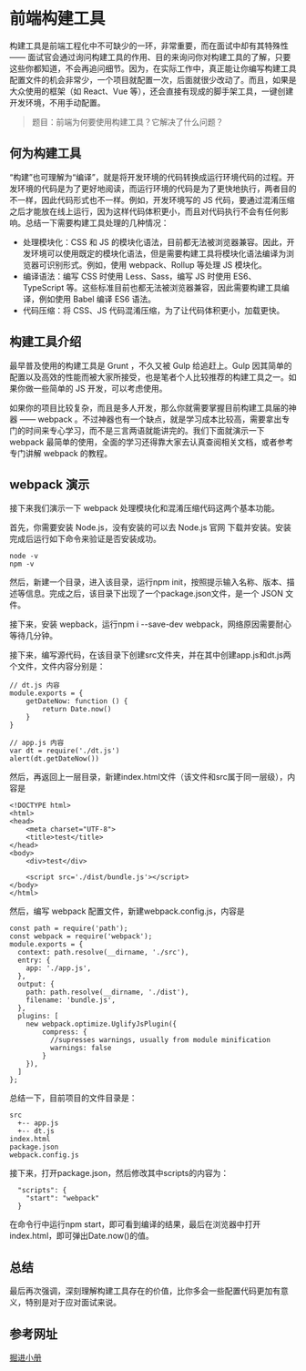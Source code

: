 # 前端构建工具

构建工具是前端工程化中不可缺少的一环，非常重要，而在面试中却有其特殊性 —— 面试官会通过询问构建工具的作用、目的来询问你对构建工具的了解，只要这些你都知道，不会再追问细节。因为，在实际工作中，真正能让你编写构建工具配置文件的机会非常少，一个项目就配置一次，后面就很少改动了。而且，如果是大众使用的框架（如 React、Vue 等），还会直接有现成的脚手架工具，一键创建开发环境，不用手动配置。

> 题目：前端为何要使用构建工具？它解决了什么问题？

## 何为构建工具

“构建”也可理解为“编译”，就是将开发环境的代码转换成运行环境代码的过程。开发环境的代码是为了更好地阅读，而运行环境的代码是为了更快地执行，两者目的不一样，因此代码形式也不一样。例如，开发环境写的 JS 代码，要通过混淆压缩之后才能放在线上运行，因为这样代码体积更小，而且对代码执行不会有任何影响。总结一下需要构建工具处理的几种情况：

* 处理模块化：CSS 和 JS 的模块化语法，目前都无法被浏览器兼容。因此，开发环境可以使用既定的模块化语法，但是需要构建工具将模块化语法编译为浏览器可识别形式。例如，使用 webpack、Rollup 等处理 JS 模块化。
* 编译语法：编写 CSS 时使用 Less、Sass，编写 JS 时使用 ES6、TypeScript 等。这些标准目前也都无法被浏览器兼容，因此需要构建工具编译，例如使用 Babel 编译 ES6 语法。
* 代码压缩：将 CSS、JS 代码混淆压缩，为了让代码体积更小，加载更快。

## 构建工具介绍

最早普及使用的构建工具是 Grunt ，不久又被 Gulp 给追赶上。Gulp 因其简单的配置以及高效的性能而被大家所接受，也是笔者个人比较推荐的构建工具之一。如果你做一些简单的 JS 开发，可以考虑使用。

如果你的项目比较复杂，而且是多人开发，那么你就需要掌握目前构建工具届的神器 —— webpack 。不过神器也有一个缺点，就是学习成本比较高，需要拿出专门的时间来专心学习，而不是三言两语就能讲完的。我们下面就演示一下 webpack 最简单的使用，全面的学习还得靠大家去认真查阅相关文档，或者参考专门讲解 webpack 的教程。

## webpack 演示

接下来我们演示一下 webpack 处理模块化和混淆压缩代码这两个基本功能。

首先，你需要安装 Node.js，没有安装的可以去 Node.js 官网 下载并安装。安装完成后运行如下命令来验证是否安装成功。

```
node -v
npm -v
```

然后，新建一个目录，进入该目录，运行npm init，按照提示输入名称、版本、描述等信息。完成之后，该目录下出现了一个package.json文件，是一个 JSON 文件。

接下来，安装 wepback，运行npm i --save-dev webpack，网络原因需要耐心等待几分钟。

接下来，编写源代码，在该目录下创建src文件夹，并在其中创建app.js和dt.js两个文件，文件内容分别是：

```
// dt.js 内容
module.exports = {
    getDateNow: function () {
        return Date.now()
    }
}

// app.js 内容
var dt = require('./dt.js')
alert(dt.getDateNow())
```

然后，再返回上一层目录，新建index.html文件（该文件和src属于同一层级），内容是

```
<!DOCTYPE html>
<html>
<head>
    <meta charset="UTF-8">
    <title>test</title>
</head>
<body>
    <div>test</div>
    
    <script src='./dist/bundle.js'></script>
</body>
</html>
```

然后，编写 webpack 配置文件，新建webpack.config.js，内容是

```
const path = require('path');
const webpack = require('webpack');
module.exports = {
  context: path.resolve(__dirname, './src'),
  entry: {
    app: './app.js',
  },
  output: {
    path: path.resolve(__dirname, './dist'),
    filename: 'bundle.js',
  },
  plugins: [
    new webpack.optimize.UglifyJsPlugin({
        compress: {
          //supresses warnings, usually from module minification
          warnings: false
        }
    }),
  ]
};
```

总结一下，目前项目的文件目录是：

```
src
  +-- app.js
  +-- dt.js
index.html
package.json
webpack.config.js
```

接下来，打开package.json，然后修改其中scripts的内容为：

```
  "scripts": {
    "start": "webpack"
  }
```

在命令行中运行npm start，即可看到编译的结果，最后在浏览器中打开index.html，即可弹出Date.now()的值。

## 总结

最后再次强调，深刻理解构建工具存在的价值，比你多会一些配置代码更加有意义，特别是对于应对面试来说。

## 参考网址
[掘进小册]()
